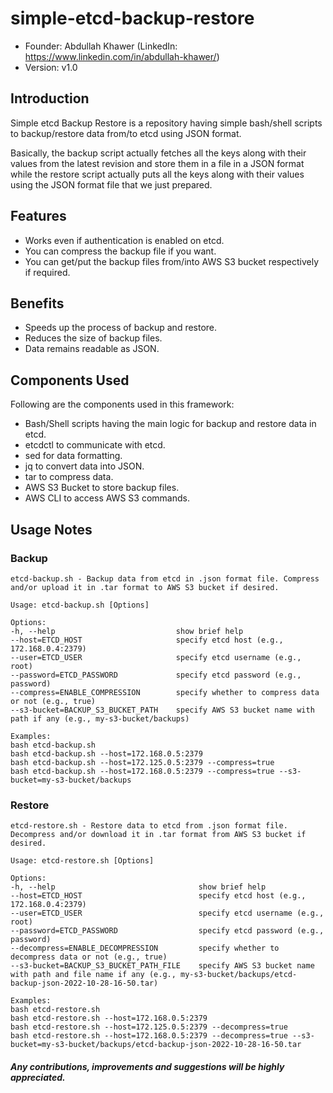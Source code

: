 # simple-etcd-backup-restore

-   Founder: Abdullah Khawer (LinkedIn: https://www.linkedin.com/in/abdullah-khawer/)
-   Version: v1.0

## Introduction

Simple etcd Backup Restore is a repository having simple bash/shell scripts to backup/restore data from/to etcd using JSON format.

Basically, the backup script actually fetches all the keys along with their values from the latest revision and store them in a file in a JSON format while the restore script actually puts all the keys along with their values using the JSON format file that we just prepared.

## Features

-   Works even if authentication is enabled on etcd.
-   You can compress the backup file if you want.
-   You can get/put the backup files from/into AWS S3 bucket respectively if required.

## Benefits

-   Speeds up the process of backup and restore.
-   Reduces the size of backup files.
-   Data remains readable as JSON.

## Components Used

Following are the components used in this framework:
-   Bash/Shell scripts having the main logic for backup and restore data in etcd.
-   etcdctl to communicate with etcd.
-   sed for data formatting.
-   jq to convert data into JSON.
-   tar to compress data.
-   AWS S3 Bucket to store backup files.
-   AWS CLI to access AWS S3 commands.

## Usage Notes

### Backup

```
etcd-backup.sh - Backup data from etcd in .json format file. Compress and/or upload it in .tar format to AWS S3 bucket if desired.

Usage: etcd-backup.sh [Options]

Options:
-h, --help                           show brief help
--host=ETCD_HOST                     specify etcd host (e.g., 172.168.0.4:2379)
--user=ETCD_USER                     specify etcd username (e.g., root)
--password=ETCD_PASSWORD             specify etcd password (e.g., password)
--compress=ENABLE_COMPRESSION        specify whether to compress data or not (e.g., true)
--s3-bucket=BACKUP_S3_BUCKET_PATH    specify AWS S3 bucket name with path if any (e.g., my-s3-bucket/backups)

Examples:
bash etcd-backup.sh
bash etcd-backup.sh --host=172.168.0.5:2379
bash etcd-backup.sh --host=172.125.0.5:2379 --compress=true
bash etcd-backup.sh --host=172.168.0.5:2379 --compress=true --s3-bucket=my-s3-bucket/backups
```

### Restore

```
etcd-restore.sh - Restore data to etcd from .json format file. Decompress and/or download it in .tar format from AWS S3 bucket if desired.

Usage: etcd-restore.sh [Options]

Options:
-h, --help                                show brief help
--host=ETCD_HOST                          specify etcd host (e.g., 172.168.0.4:2379)
--user=ETCD_USER                          specify etcd username (e.g., root)
--password=ETCD_PASSWORD                  specify etcd password (e.g., password)
--decompress=ENABLE_DECOMPRESSION         specify whether to decompress data or not (e.g., true)
--s3-bucket=BACKUP_S3_BUCKET_PATH_FILE    specify AWS S3 bucket name with path and file name if any (e.g., my-s3-bucket/backups/etcd-backup-json-2022-10-28-16-50.tar)

Examples:
bash etcd-restore.sh
bash etcd-restore.sh --host=172.168.0.5:2379
bash etcd-restore.sh --host=172.125.0.5:2379 --decompress=true
bash etcd-restore.sh --host=172.168.0.5:2379 --decompress=true --s3-bucket=my-s3-bucket/backups/etcd-backup-json-2022-10-28-16-50.tar
```

#### *Any contributions, improvements and suggestions will be highly appreciated.*
